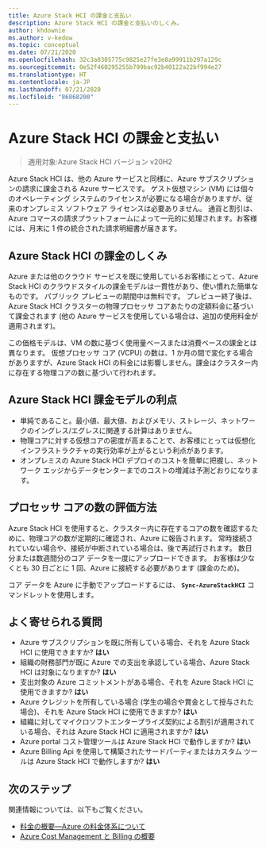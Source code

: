 ```yaml
---
title: Azure Stack HCI の課金と支払い
description: Azure Stack HCI の課金と支払いのしくみ。
author: khdownie
ms.author: v-kedow
ms.topic: conceptual
ms.date: 07/21/2020
ms.openlocfilehash: 32c3a0305775c9825e27fe3e8a99911b297a129c
ms.sourcegitcommit: 0e52f460295255b799bac92b40122a22bf994e27
ms.translationtype: HT
ms.contentlocale: ja-JP
ms.lasthandoff: 07/21/2020
ms.locfileid: "86868200"
---
```

# <a name="azure-stack-hci-billing-and-payment"></a>Azure Stack HCI の課金と支払い

> 適用対象:Azure Stack HCI バージョン v20H2

Azure Stack HCI は、他の Azure サービスと同様に、Azure サブスクリプションの請求に課金される Azure サービスです。 ゲスト仮想マシン (VM) には個々のオペレーティング システムのライセンスが必要になる場合がありますが、従来のオンプレミス ソフトウェア ライセンスは必要ありません。 通貨と割引は、Azure コマースの請求プラットフォームによって一元的に処理されます。お客様には、月末に 1 件の統合された請求明細書が届きます。

## <a name="what-does-azure-stack-hci-charge-for"></a>Azure Stack HCI の課金のしくみ

Azure または他のクラウド サービスを既に使用しているお客様にとって、Azure Stack HCI のクラウドスタイルの課金モデルは一貫性があり、使い慣れた簡単なものです。 パブリック プレビューの期間中は無料です。 プレビュー終了後は、Azure Stack HCI クラスターの物理プロセッサ コアあたりの定額料金に基づいて課金されます (他の Azure サービスを使用している場合は、追加の使用料金が適用されます)。

この価格モデルは、VM の数に基づく使用量ベースまたは消費ベースの課金とは異なります。 仮想プロセッサ コア (VCPU) の数は、1 か月の間で変化する場合がありますが、Azure Stack HCI の料金には影響しません。課金はクラスター内に存在する物理コアの数に基づいて行われます。

## <a name="advantages-of-the-azure-stack-hci-billing-model"></a>Azure Stack HCI 課金モデルの利点

- 単純であること。最小値、最大値、およびメモリ、ストレージ、ネットワークのイングレス/エグレスに関連する計算はありません。
- 物理コアに対する仮想コアの密度が高まることで、お客様にとっては仮想化インフラストラクチャの実行効率が上がるという利点があります。
- オンプレミスの Azure Stack HCI デプロイのコストを簡単に把握し、ネットワーク エッジからデータセンターまでのコストの増減は予測どおりになります。

## <a name="how-the-number-of-processor-cores-is-assessed"></a>プロセッサ コアの数の評価方法

Azure Stack HCI を使用すると、クラスター内に存在するコアの数を確認するために、物理コアの数が定期的に確認され、Azure に報告されます。 常時接続されていない場合や、接続が中断されている場合は、後で再試行されます。 数日分または数週間分のコア データを一度にアップロードできます。 お客様は少なくとも 30 日ごとに 1 回、Azure に接続する必要があります (課金のため)。

コア データを Azure に手動でアップロードするには、 **`Sync-AzureStackHCI`** コマンドレットを使用します。

## <a name="faq"></a>よく寄せられる質問

- Azure サブスクリプションを既に所有している場合、それを Azure Stack HCI に使用できますか? **はい**
- 組織の財務部門が既に Azure での支出を承認している場合、Azure Stack HCI は対象になりますか? **はい**
- 支出対象の Azure コミットメントがある場合、それを Azure Stack HCI に使用できますか? **はい**
- Azure クレジットを所有している場合 (学生の場合や賞金として授与された場合)、それを Azure Stack HCI に使用できますか? **はい**
- 組織に対してマイクロソフトエンタープライズ契約による割引が適用されている場合、それは Azure Stack HCI に適用されますか? **はい**
- Azure portal コスト管理ツールは Azure Stack HCI で動作しますか? **はい**
- Azure Billing Api を使用して構築されたサードパーティまたはカスタム ツールは Azure Stack HCI で動作しますか? **はい**

## <a name="next-steps"></a>次のステップ

関連情報については、以下もご覧ください。

- [料金の概要—Azure の料金体系について](https://azure.microsoft.com/pricing/)
- [Azure Cost Management と Billing の概要](/azure/cost-management-billing/cost-management-billing-overview)
